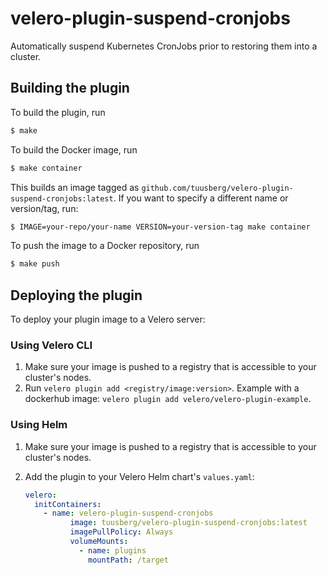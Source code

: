 # velero-plugin-suspend-cronjobs

Automatically suspend Kubernetes CronJobs prior to restoring them into a cluster.

## Building the plugin

To build the plugin, run

```bash
$ make
```

To build the Docker image, run

```bash
$ make container
```

This builds an image tagged as `github.com/tuusberg/velero-plugin-suspend-cronjobs:latest`. If you want to specify a different name or version/tag, run:

```bash
$ IMAGE=your-repo/your-name VERSION=your-version-tag make container 
```

To push the image to a Docker repository, run
```bash
$ make push
```

## Deploying the plugin

To deploy your plugin image to a Velero server:

### Using Velero CLI
1. Make sure your image is pushed to a registry that is accessible to your cluster's nodes.
2. Run `velero plugin add <registry/image:version>`. Example with a dockerhub image: `velero plugin add velero/velero-plugin-example`.

### Using Helm
1. Make sure your image is pushed to a registry that is accessible to your cluster's nodes.
2. Add the plugin to your Velero Helm chart's `values.yaml`:

    ```yaml
    velero:
      initContainers:
        - name: velero-plugin-suspend-cronjobs
              image: tuusberg/velero-plugin-suspend-cronjobs:latest
              imagePullPolicy: Always
              volumeMounts:
                - name: plugins
                  mountPath: /target
    ```
